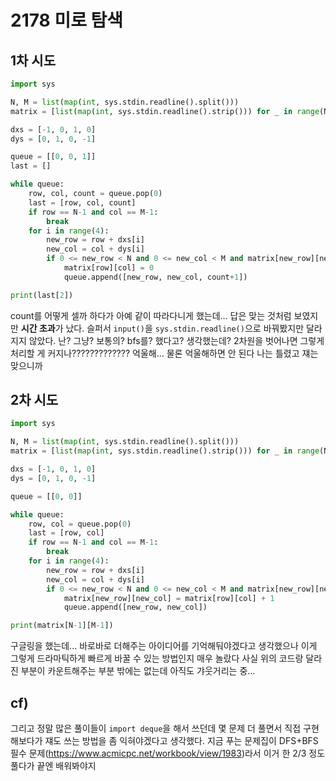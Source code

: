 # 2178 미로 탐색

## 1차 시도

```python
import sys

N, M = list(map(int, sys.stdin.readline().split()))
matrix = [list(map(int, sys.stdin.readline().strip())) for _ in range(N)]

dxs = [-1, 0, 1, 0]
dys = [0, 1, 0, -1]

queue = [[0, 0, 1]]
last = []

while queue:
    row, col, count = queue.pop(0)
    last = [row, col, count]
    if row == N-1 and col == M-1:
        break
    for i in range(4):
        new_row = row + dxs[i]
        new_col = col + dys[i]
        if 0 <= new_row < N and 0 <= new_col < M and matrix[new_row][new_col] == 1:
            matrix[row][col] = 0
            queue.append([new_row, new_col, count+1])

print(last[2])
```

count를 어떻게 셀까 하다가 아예 같이 따라다니게 했는데... 답은 맞는 것처럼 보였지만 **시간 초과**가 났다. 슬퍼서 `input()`을 `sys.stdin.readline()`으로 바꿔봤지만 달라지지 않았다.
난? 그냥? 보통의? bfs를? 했다고? 생각했는데? 2차원을 벗어나면 그렇게 처리할 게 커지나????????????? 억울해... 물론 억울해하면 안 된다 나는 틀렸고 쟤는 맞으니까



## 2차 시도

```python
import sys

N, M = list(map(int, sys.stdin.readline().split()))
matrix = [list(map(int, sys.stdin.readline().strip())) for _ in range(N)]

dxs = [-1, 0, 1, 0]
dys = [0, 1, 0, -1]

queue = [[0, 0]]

while queue:
    row, col = queue.pop(0)
    last = [row, col]
    if row == N-1 and col == M-1:
        break
    for i in range(4):
        new_row = row + dxs[i]
        new_col = col + dys[i]
        if 0 <= new_row < N and 0 <= new_col < M and matrix[new_row][new_col] == 1:
            matrix[new_row][new_col] = matrix[row][col] + 1
            queue.append([new_row, new_col])

print(matrix[N-1][M-1])
```

구글링을 했는데... 바로바로 더해주는 아이디어를 기억해둬야겠다고 생각했으나 이게 그렇게 드라마틱하게 빠르게 바꿀 수 있는 방법인지 매우 놀랐다 사실 위의 코드랑 달라진 부분이 카운트해주는 부분 밖에는 없는데 아직도 갸웃거리는 중...



## cf)

그리고 정말 많은 풀이들이 `import deque`을 해서 쓰던데 몇 문제 더 풀면서 직접 구현해보다가 쟤도 쓰는 방법을 좀 익혀야겠다고 생각했다. 지금 푸는 문제집이 DFS+BFS 필수 문제(https://www.acmicpc.net/workbook/view/1983)라서 이거 한 2/3 정도 풀다가 끝엔 배워봐야지